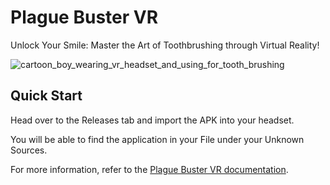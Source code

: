 # Plague Buster VR
Unlock Your Smile: Master the Art of Toothbrushing through Virtual Reality!

![cartoon_boy_wearing_vr_headset_and_using_for_tooth_brushing](https://github.com/CheongYeeMing/Plague-Buster-VR/assets/72136453/1247be9a-70a8-4b92-9e25-11bf0c65b702)

## Quick Start
Head over to the Releases tab and import the APK into your headset.

You will be able to find the application in your File under your Unknown Sources.

For more information, refer to the [Plague Buster VR documentation](https://troubled-week-120.notion.site/Plaque-Buster-VR-fe6909b1d25f4a179384e03ce68c3866).
